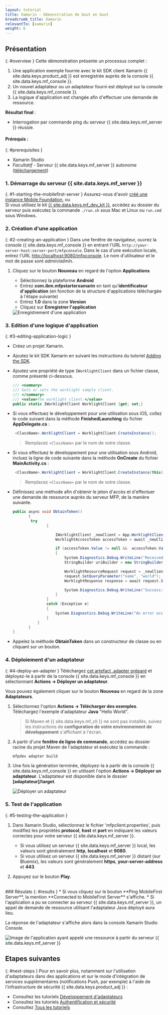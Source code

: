 ```yaml
---
layout: tutorial
title: Xamarin - Démonstration de bout en bout
breadcrumb_title: Xamarin
relevantTo: [xamarin]
weight: 6
---
```

<!-- NLS_CHARSET=UTF-8 -->
## Présentation
{: #overview }
Cette démonstration présente un processus complet :

1. Une application exemple fournie avec le kit SDK client Xamarin {{ site.data.keys.product_adj }} est enregistrée auprès de la console {{ site.data.keys.mf_console }}.
2. Un nouvel adaptateur ou un adaptateur fourni est déployé sur la console {{ site.data.keys.mf_console }}.  
3. La logique d'application est changée afin d'effectuer une demande de ressource.

**Résultat final** :

* Interrogation par commande ping du serveur {{ site.data.keys.mf_server }} réussie.

#### Prérequis :
{: #prerequisites }
* Xamarin Studio
* *Facultatif* - Serveur {{ site.data.keys.mf_server }} autonome ([téléchargement]({{site.baseurl}}/downloads))

### 1. Démarrage du serveur {{ site.data.keys.mf_server }}
{: #1-starting-the-mobilefirst-server }
Assurez-vous d'avoir [créé une instance Mobile Foundation](../../bluemix/using-mobile-foundation), ou  
Si vous utilisez le kit [{{ site.data.keys.mf_dev_kit }}](../../installation-configuration/development/), accédez au dossier du serveur puis exécutez la commande `./run.sh` sous Mac et Linux ou `run.cmd` sous Windows.

### 2. Création d'une application
{: #2-creating-an-application }
Dans une fenêtre de navigateur, ouvrez la console {{ site.data.keys.mf_console }} en entrant l'URL `http://your-server-host:server-port/mfpconsole`. Dans le cas d'une exécution locale, entrez l'URL [http://localhost:9080/mfpconsole](http://localhost:9080/mfpconsole). Le nom d'utilisateur et le mot de passe sont *admin/admin*.

1. Cliquez sur le bouton **Nouveau** en regard de l'option **Applications**
    * Sélectionnez la plateforme **Android**
    * Entrez **com.ibm.mfpstarterxamarin** en tant qu'**identificateur d'application** (en fonction de la structure d'applications téléchargée à l'étape suivante)
    * Entrez **1.0** dans la zone **Version**
    * Cliquez sur **Enregistrer l'application**

    <img class="gifplayer" alt="Enregistrement d'une application" src="register-an-application-xamarin.gif"/>

### 3. Edition d'une logique d'application
{: #3-editing-application-logic }
* Créez un projet Xamarin.
* Ajoutez le kit SDK Xamarin en suivant les instructions du tutoriel [Adding the SDK](../../application-development/sdk/xamarin/).
* Ajoutez une propriété de type `IWorklightClient` dans un fichier classe, comme présenté ci-dessous.

   ```csharp
   /// <summary>
   /// Gets or sets the worklight sample client.
   /// </summary>
   /// <value>The worklight client.</value>
   public static IWorklightClient WorklightClient {get; set;}
   ```
* Si vous effectuez le développement pour une utilisation sous iOS, collez le code suivant dans la méthode **FinishedLaunching** du fichier **AppDelegate.cs** :

  ```csharp
   <ClassName>.WorklightClient = WorklightClient.CreateInstance();
  ```
  >Remplacez `<ClassName>` par le nom de votre classe.
* Si vous effectuez le développement pour une utilisation sous Android, incluez la ligne de code suivante dans la méthode **OnCreate** du fichier **MainActivity.cs** :

  ```csharp
   <ClassName>.WorklightClient = WorklightClient.CreateInstance(this);
  ```
  >Remplacez `<ClassName>` par le nom de votre classe.
* Définissez une méthode afin d'obtenir le jeton d'accès et d'effectuer une demande de ressource auprès du serveur MFP, de la manière suivante.

    ```csharp
    public async void ObtainToken()
           {
            try
                   {

                       IWorklightClient _newClient = App.WorklightClient;
                       WorklightAccessToken accessToken = await _newClient.AuthorizationManager.ObtainAccessToken("");

                       if (accessToken.Value != null &&  accessToken.Value != "")
                       {
                           System.Diagnostics.Debug.WriteLine("Received the following access token value: " + accessToken.Value);
                           StringBuilder uriBuilder = new StringBuilder().Append("/adapters/javaAdapter/resource/greet");

                           WorklightResourceRequest request = _newClient.ResourceRequest(new Uri(uriBuilder.ToString(), UriKind.Relative), "GET");
                           request.SetQueryParameter("name", "world");
                           WorklightResponse response = await request.Send();

                           System.Diagnostics.Debug.WriteLine("Success: " + response.ResponseText);
                       }
                   }
                   catch (Exception e)
                   {
                       System.Diagnostics.Debug.WriteLine("An error occurred: '{0}'", e);
                   }
               }
           }
    }
   ```

* Appelez la méthode **ObtainToken** dans un constructeur de classe ou en cliquant sur un bouton.

### 4. Déploiement d'un adaptateur
{: #4-deploy-an-adapter }
Téléchargez [cet artefact .adapter préparé](../javaAdapter.adapter) et déployez-le à partir de la console {{ site.data.keys.mf_console }} en sélectionnant **Actions →  Déployer un adaptateur**.

Vous pouvez également cliquer sur le bouton **Nouveau** en regard de la zone **Adaptateurs**.  

1. Sélectionnez l'option **Actions → Télécharger des exemples**. Téléchargez l'exemple d'adaptateur **Java** "Hello World".

   > Si Maven et {{ site.data.keys.mf_cli }} ne sont pas installés, suivez les instructions de **configuration de votre environnement de développement** s'affichant à l'écran.

2. A partir d'une **fenêtre de ligne de commande**, accédez au dossier racine du projet Maven de l'adaptateur et exécutez la commande :

   ```bash
   mfpdev adapter build
   ```

3. Une fois la génération terminée, déployez-la à partir de la console {{ site.data.keys.mf_console }} en utilisant l'option **Actions → Déployer un adaptateur**. L'adaptateur est disponible dans le dossier **[adaptateur]/target**.

   <img class="gifplayer" alt="Déployer un adaptateur" src="create-an-adapter.png"/>

<!-- <img src="device-screen.png" alt="exemple d'application" style="float:right"/>-->
### 5. Test de l'application
{: #5-testing-the-application }
1. Dans Xamarin Studio, sélectionnez le fichier 'mfpclient.properties', puis modifiez les propriétés **protocol**, **host** et **port** en indiquant les valeurs correctes pour votre serveur {{ site.data.keys.mf_server }}.
    * Si vous utilisez un serveur {{ site.data.keys.mf_server }} local, les valeurs sont généralement **http**, **localhost** et **9080**.
    * Si vous utilisez un serveur {{ site.data.keys.mf_server }} distant (sur Bluemix), les valeurs sont généralement **https**, **your-server-address** et **443**.

2. Appuyez sur le bouton **Play**.

<br clear="all"/>
### Résulats
{: #results }
* Si vous cliquez sur le bouton **Ping MobileFirst Server**, la mention **Connected to MobileFirst Server** s'affiche.
* Si l'application a pu se connecter au serveur {{ site.data.keys.mf_server }}, un appel de demande de ressource utilisant l'adaptateur Java déployé aura lieu.

La réponse de l'adaptateur s'affiche alors dans la console Xamarin Studio Console.

![Image de l'application ayant appelé une ressource à partir du serveur {{ site.data.keys.mf_server }}](console-output.png)

## Etapes suivantes
{: #next-steps }
Pour en savoir plus, notamment sur l'utilisation d'adaptateurs dans des applications et sur le mode d'intégration de services supplémentaires (notifications Push, par exemple) à l'aide de l'infrastructure de sécurité {{ site.data.keys.product_adj }} :

- Consultez les tutoriels [Développement d'adaptateurs](../../adapters/)
- Consultez les tutoriels [Authentification et sécurité](../../authentication-and-security/)
- Consultez [Tous les tutoriels](../../all-tutorials)
